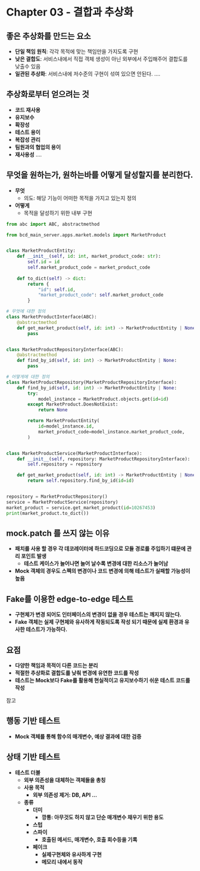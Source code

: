 # Chapter 03 - 결합과 추상화

## 좋은 추상화를 만드는 요소
* **단일 책임 원칙**: 각각 목적에 맞는 책임만을 가지도록 구현
* **낮은 결합도**: 서비스내에서 직접 객체 생성이 아닌 외부에서 주입해주어 결합도를 낮출수 있음
* **일관된 추상화**: 서비스내에 저수준의 구현이 섞여 있으면 안된다.
....

## 추상화로부터 얻으려는 것
* **코드 재사용**
* **유지보수**
* **확장성**
* **테스트 용이**
* **복잡성 관리**
* **팀원과의 협업의 용이**
* **재사용성**
....

## 무엇을 원하는가, 원하는바를 어떻게 달성할지를 분리한다.
* **무엇**
    * 의도: 해당 기능이 어떠한 목적을 가지고 있는지 정의
* **어떻게**
    * 목적을 달성하기 위한 내부 구현

```python
from abc import ABC, abstractmethod

from bcd_main_server.apps.market.models import MarketProduct


class MarketProductEntity:
    def __init__(self, id: int, market_product_code: str):
        self.id = id
        self.market_product_code = market_product_code
    
    def to_dict(self) -> dict:
        return {
            "id": self.id,
            "market_product_code": self.market_product_code
        }

# 무엇에 대한 정의
class MarketProductInterface(ABC):
    @abstractmethod
    def get_market_product(self, id: int) -> MarketProductEntity | None:
        pass


class MarketProductRepositoryInterface(ABC):
    @abstractmethod
    def find_by_id(self, id: int) -> MarketProductEntity | None:
        pass

# 어떻게에 대한 정의
class MarketProductRepository(MarketProductRepositoryInterface):
    def find_by_id(self, id: int) -> MarketProductEntity | None:
        try:
            model_instance = MarketProduct.objects.get(id=id)
        except MarketProduct.DoesNotExist:
            return None

        return MarketProductEntity(
            id=model_instance.id,
            market_product_code=model_instance.market_product_code,
        )


class MarketProductService(MarketProductInterface):
    def __init__(self, repository: MarketProductRepositoryInterface):
        self.repository = repository

    def get_market_product(self, id: int) -> MarketProductEntity | None:
        return self.repository.find_by_id(id=id)


repository = MarketProductRepository()
service = MarketProductService(repository)
market_product = service.get_market_product(id=10267453)
print(market_product.to_dict())

```

## mock.patch 를 쓰지 않는 이유
* **패치를 사용 할 경우 각 데코레이터에 하드코딩으로 모듈 경로를 주입하기 떄문에 관리 포인트 발생**
    * **테스트 케이스가 늘어나면 늘어 날수록 변경에 대한 리소스가 늘어남**
* **Mock 객체의 경우도 스펙의 변경이나 코드 변경에 의해 테스트가 실패할 가능성이 높음**

## Fake를 이용한 edge-to-edge 테스트
* **구현체가 변경 되어도 인터페이스의 변경이 없을 경우 테스트는 깨지지 않는다.**
* **Fake 객체는 실제 구현체와 유사하게 작동되도록 작성 되기 때문에 실제 환경과 유사한 테스트가 가능하다.**


## 요점
* **다양한 책임과 목적이 다른 코드는 분리**
* **적절한 추상화로 결합도를 낮춰 변경에 유연한 코드를 작성**
* **테스트는 Mock보다 Fake를 활용해 현실적이고 유지보수하기 쉬운 테스트 코드를 작성**



참고
## 행동 기반 테스트
* **Mock 객체를 통해 함수의 매개변수, 예상 결과에 대한 검증**

## 상태 기반 테스트
* **테스트 더블**
    * **외부 의존성을 대체하는 객체들을 총칭**
    * **사용 목적**
        * **외부 의존성 제거: DB, API ...**
    * **종류**
        * **더미**
            * **깡통: 아무것도 하지 않고 단순 매개변수 채우기 위한 용도**
        * **스텁**
        * **스파이**
            * **호출된 메서드, 매개변수, 호출 회수등을 기록**
        * **페이크**
            * **실제구현체와 유사하게 구현**
            * **메모리 내에서 동작**
